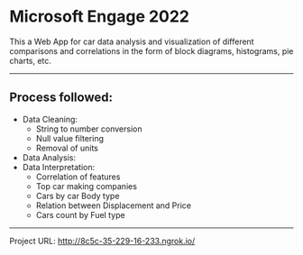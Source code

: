 # Microsoft Engage 2022

This a Web App for car data analysis and visualization of different comparisons and correlations in the form of block diagrams, histograms, pie charts, etc.

----------------------
## Process followed:
* Data Cleaning:
    * String to number conversion
    * Null value filtering
    * Removal of units
* Data Analysis:
* Data Interpretation:
    * Correlation of features
    * Top car making companies
    * Cars by car Body type
    * Relation between Displacement and Price
    * Cars count by Fuel type

---------------------
Project URL: http://8c5c-35-229-16-233.ngrok.io/
